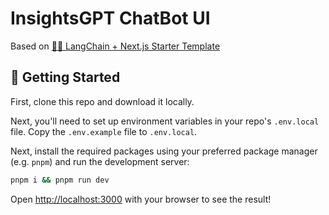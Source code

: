 # InsightsGPT ChatBot UI 

Based on [🦜️🔗 LangChain + Next.js Starter Template](https://github.com/langchain-ai/langchain-nextjs-template)

## 🚀 Getting Started

First, clone this repo and download it locally.

Next, you'll need to set up environment variables in your repo's `.env.local` file. Copy the `.env.example` file to `.env.local`.

Next, install the required packages using your preferred package manager (e.g. `pnpm`) and run the development server:

```bash
pnpm i && pnpm run dev
```

Open [http://localhost:3000](http://localhost:3000) with your browser to see the result! 

